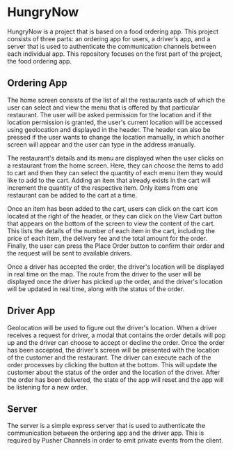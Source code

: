 # HungryNow

HungryNow is a project that is based on a food ordering app. This project consists of three parts: an ordering app for users, a driver's app, and a server that is used to authenticate the communication channels between each individual app. This repository focuses on the first part of the project, the food ordering app.

## Ordering App

The home screen consists of the list of all the restaurants each of which the user can select and view the menu that is offered by that particular restaurant. The user will be asked permission for the location and if the location permission is granted, the user's current location will be accessed using geolocation and displayed in the header. The header can also be pressed if the user wants to change the location manually, in which another screen will appear and the user can type in the address manually.

The restaurant's details and its menu are displayed when the user clicks on a restaurant from the home screen. Here, they can choose the items to add to cart and then they can select the quantity of each menu item they would like to add to the cart. Adding an item that already exists in the cart will increment the quantity of the respective item. Only items from one restaurant can be added to the cart at a time.

Once an item has been added to the cart, users can click on the cart icon located at the right of the header, or they can click on the View Cart button that appears on the bottom of the screen to view the content of the cart. This lists the details of the number of each item in the cart, including the price of each item, the delivery fee and the total amount for the order. Finally, the user can press the Place Order button to confirm their order and the request will be sent to available drivers.

Once a driver has accepted the order, the driver's location will be displayed in real time on the map. The route from the driver to the user will be displayed once the driver has picked up the order, and the driver's location will be updated in real time, along with the status of the order.

## Driver App

Geolocation will be used to figure out the driver's location. When a driver receives a request for driver, a modal that contains the order details will pop up and the driver can choose to accept or decline the order. Once the order has been accepted, the driver's screen will be presented with the location of the customer and the restaurant. The driver can execute each of the order processes by clicking the button at the bottom. This will update the customer about the status of the order and the location of the driver. After the order has been delivered, the state of the app will reset and the app will be listening for a new order.

## Server

The server is a simple express server that is used to authenticate the communication between the ordering app and the driver app. This is required by Pusher Channels in order to emit private events from the client.
